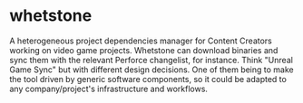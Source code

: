 # whetstone
A heterogeneous project dependencies manager for Content Creators working on video game projects.
Whetstone can download binaries and sync them with the relevant Perforce changelist, for instance.
Think "Unreal Game Sync" but with different design decisions. One of them being to make the tool driven by generic
software components, so it could be adapted to any company/project's infrastructure and workflows.
